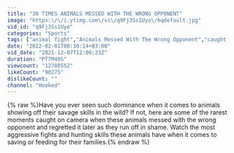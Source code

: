 ```yaml
---
title: "30 TIMES ANIMALS MESSED WITH THE WRONG OPPONENT"
image: "https:\/\/i.ytimg.com\/vi\/q9Fj3Ss1Uyo\/hqdefault.jpg"
vid_id: "q9Fj3Ss1Uyo"
categories: "Sports"
tags: ["animal fight","Animals Messed With The Wrong Opponent","caught on camera"]
date: "2022-02-01T00:30:14+03:00"
vid_date: "2021-12-07T12:00:23Z"
duration: "PT7M49S"
viewcount: "12780552"
likeCount: "90275"
dislikeCount: ""
channel: "Hooked"
---
```

{% raw %}Have you ever seen such dominance when it comes to animals showing off their savage skills in the wild? If not, here are some of the rarest moments caught on camera when these animals messed with the wrong opponent and regretted it later as they run off in shame. Watch the most aggressive fights and hunting skills these animals have when it comes to saving or feeding for their families.{% endraw %}
